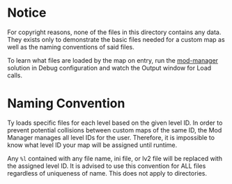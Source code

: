 # Notice
For copyright reasons, none of the files in this directory contains any data. They exists only to demonstrate the basic files needed for a custom map as well as the naming conventions of said files.

To learn what files are loaded by the map on entry, run the [mod-manager](../../mod-manager.sln) solution in Debug configuration and watch the Output window for Load calls.

# Naming Convention
Ty loads specific files for each level based on the given level ID. In order to prevent potential collisions between custom maps of the same ID, the Mod Manager manages all level IDs for the user. Therefore, it is impossible to know what level ID your map will be assigned until runtime.

Any `%l` contained with any file name, ini file, or lv2 file will be replaced with the assigned level ID. It is advised to use this convention for ALL files regardless of uniqueness of name. This does not apply to directories.
